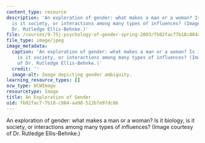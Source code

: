 ```yaml
---
content_type: resource
description: 'An exploration of gender: what makes a man or a woman? Is it biology,
  is it society, or interactions among many types of influences? (Image courtesy of
  Dr. Rutledge Ellis-Behnke.)'
file: /courses/9-75j-psychology-of-gender-spring-2003/fb02fac77b18c884aa98512b7e97dc86_9-75js03.jpg
file_type: image/jpeg
image_metadata:
  caption: 'An exploration of gender: what makes a man or a woman? Is it biology,
    is it society, or interactions among many types of influences? (Image courtesy
    of Dr. Rutledge Ellis-Behnke.)'
  credit: ''
  image-alt: Image depicting gender ambiguity.
learning_resource_types: []
ocw_type: OCWImage
resourcetype: Image
title: An Exploration of Gender
uid: fb02fac7-7b18-c884-aa98-512b7e97dc86
---
```

An exploration of gender: what makes a man or a woman? Is it biology, is it society, or interactions among many types of influences? (Image courtesy of Dr. Rutledge Ellis-Behnke.)

